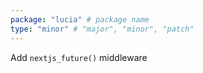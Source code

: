 ```yaml
---
package: "lucia" # package name
type: "minor" # "major", "minor", "patch"
---
```


Add `nextjs_future()` middleware